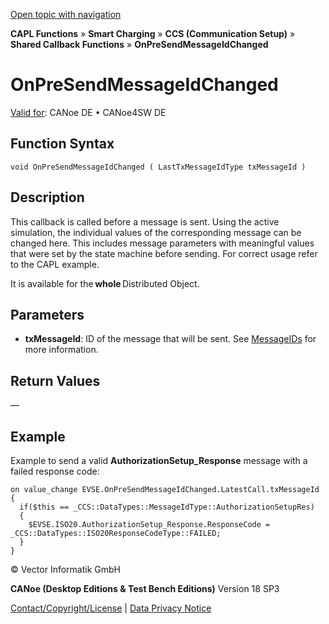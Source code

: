 [Open topic with navigation](../../../../../CANoeDEFamily.htm#Topics/CAPLFunctions/SmartCharging/Callbacks/CAPLfunctionSCCOnPreSendMessageIdChanged.md)

**CAPL Functions** » **Smart Charging** » **CCS (Communication Setup)** » **Shared Callback Functions** » **OnPreSendMessageIdChanged**

# OnPreSendMessageIdChanged

[Valid for](../../../Shared/FeatureAvailability.md):  CANoe DE • CANoe4SW DE

## Function Syntax

```plaintext
void OnPreSendMessageIdChanged ( LastTxMessageIdType txMessageId )
```

## Description

This callback is called before a message is sent. Using the active simulation, the individual values of the corresponding message can be changed here. This includes message parameters with meaningful values that were set by the state machine before sending. For correct usage refer to the CAPL example.

It is available for the **whole** Distributed Object.

## Parameters

- **txMessageId**: ID of the message that will be sent. See [MessageIDs](SCC_MessageID.md) for more information.

## Return Values

—

## Example

Example to send a valid **AuthorizationSetup_Response** message with a failed response code:

```plaintext
on value_change EVSE.OnPreSendMessageIdChanged.LatestCall.txMessageId
{
  if($this == _CCS::DataTypes::MessageIdType::AuthorizationSetupRes)
  {
    $EVSE.ISO20.AuthorizationSetup_Response.ResponseCode = _CCS::DataTypes::ISO20ResponseCodeType::FAILED;
  }
}
```

© Vector Informatik GmbH

**CANoe (Desktop Editions & Test Bench Editions)** Version 18 SP3

[Contact/Copyright/License](../../../Shared/ContactCopyrightLicense.md) | [Data Privacy Notice](https://www.vector.com/int/en/company/get-info/privacy-policy/)